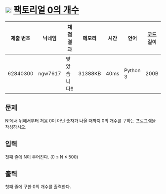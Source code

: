 # <img width="20px"  src="https://d2gd6pc034wcta.cloudfront.net/tier/6.svg" class="solvedac-tier"> [팩토리얼 0의 개수](https://www.acmicpc.net/problem/1676) 

| 제출 번호 | 닉네임 | 채점 결과 | 메모리 | 시간 | 언어 | 코드 길이 |
|---|---|---|---|---|---|---|
|62840300|ngw7617|맞았습니다!! |31388KB|40ms|Python 3|200B|

## 문제
<p>N!에서 뒤에서부터 처음 0이 아닌 숫자가 나올 때까지 0의 개수를 구하는 프로그램을 작성하시오.</p>

## 입력
<p>첫째 줄에 N이 주어진다. (0 ≤ N ≤ 500)</p>

## 출력
<p>첫째 줄에 구한 0의 개수를 출력한다.</p>

